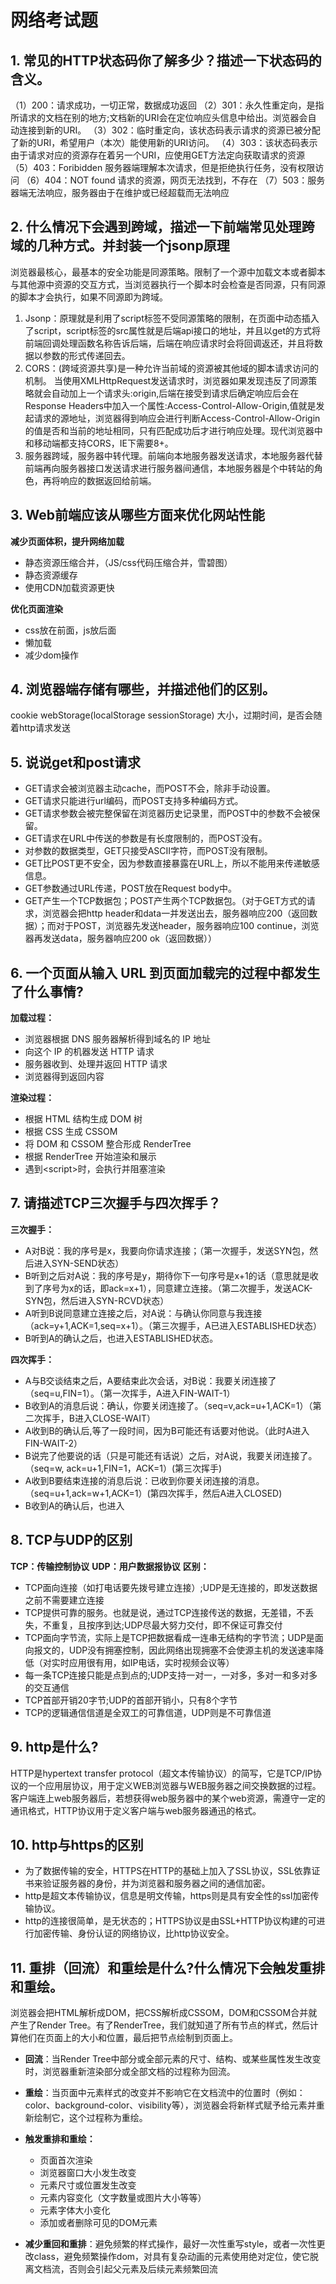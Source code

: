 # 网络考试题

## 1. 常见的HTTP状态码你了解多少？描述一下状态码的含义。
（1）200：请求成功，一切正常，数据成功返回
（2）301：永久性重定向，是指所请求的文档在别的地方;文档新的URI会在定位响应头信息中给出。浏览器会自                  动连接到新的URI。
（3）302：临时重定向，该状态码表示请求的资源已被分配了新的URI，希望用户（本次）能使用新的URI访问。
（4）303：该状态码表示由于请求对应的资源存在着另一个URI，应使用GET方法定向获取请求的资源
（5）403：Foribidden 服务器端理解本次请求，但是拒绝执行任务，没有权限访问
（6）404：NOT found 请求的资源，网页无法找到，不存在
（7）503：服务器端无法响应，服务器由于在维护或已经超载而无法响应


## 2. 什么情况下会遇到跨域，描述一下前端常见处理跨域的几种方式。并封装一个jsonp原理
浏览器最核心，最基本的安全功能是同源策略。限制了一个源中加载文本或者脚本与其他源中资源的交互方式，当浏览器执行一个脚本时会检查是否同源，只有同源的脚本才会执行，如果不同源即为跨域。
   1. Jsonp：原理就是利用了script标签不受同源策略的限制，在页面中动态插入了script，script标签的src属性就是后端api接口的地址，并且以get的方式将前端回调处理函数名称告诉后端，后端在响应请求时会将回调返还，并且将数据以参数的形式传递回去。
   2. CORS：(跨域资源共享)是一种允许当前域的资源被其他域的脚本请求访问的机制。 当使用XMLHttpRequest发送请求时，浏览器如果发现违反了同源策略就会自动加上一个请求头:origin,后端在接受到请求后确定响应后会在Response Headers中加入一个属性:Access-Control-Allow-Origin,值就是发起请求的源地址，浏览器得到响应会进行判断Access-Control-Allow-Origin的值是否和当前的地址相同，只有匹配成功后才进行响应处理。现代浏览器中和移动端都支持CORS，IE下需要8+。
   3. 服务器跨域，服务器中转代理。前端向本地服务器发送请求，本地服务器代替前端再向服务器接口发送请求进行服务器间通信，本地服务器是个中转站的角色，再将响应的数据返回给前端。

## 3. Web前端应该从哪些方面来优化网站性能
**减少页面体积，提升网络加载**
- 静态资源压缩合并，（JS/css代码压缩合并，雪碧图）
- 静态资源缓存
- 使用CDN加载资源更快
  
**优化页面渲染**
- css放在前面，js放后面
- 懒加载
- 减少dom操作

## 4. 浏览器端存储有哪些，并描述他们的区别。
cookie  webStorage(localStorage sessionStorage) 
大小，过期时间，是否会随着http请求发送

## 5. 说说get和post请求
- GET请求会被浏览器主动cache，而POST不会，除非手动设置。
- GET请求只能进行url编码，而POST支持多种编码方式。
- GET请求参数会被完整保留在浏览器历史记录里，而POST中的参数不会被保留。
- GET请求在URL中传送的参数是有长度限制的，而POST没有。
- 对参数的数据类型，GET只接受ASCII字符，而POST没有限制。
- GET比POST更不安全，因为参数直接暴露在URL上，所以不能用来传递敏感信息。
- GET参数通过URL传递，POST放在Request body中。
- GET产生一个TCP数据包；POST产生两个TCP数据包。（对于GET方式的请求，浏览器会把http header和data一并发送出去，服务器响应200（返回数据）；而对于POST，浏览器先发送header，服务器响应100 continue，浏览器再发送data，服务器响应200 ok（返回数据））

## 6.  一个页面从输入 URL 到页面加载完的过程中都发生了什么事情?
**加载过程：**
- 浏览器根据 DNS 服务器解析得到域名的 IP 地址
- 向这个 IP 的机器发送 HTTP 请求
- 服务器收到、处理并返回 HTTP 请求
- 浏览器得到返回内容

**渲染过程：**
- 根据 HTML 结构生成 DOM 树
- 根据 CSS 生成 CSSOM
- 将 DOM 和 CSSOM 整合形成 RenderTree
- 根据 RenderTree 开始渲染和展示
- 遇到\<script>时，会执行并阻塞渲染

## 7. 请描述TCP三次握手与四次挥手？
**三次握手：**
- A对B说：我的序号是x，我要向你请求连接；（第一次握手，发送SYN包，然后进入SYN-SEND状态）
- B听到之后对A说：我的序号是y，期待你下一句序号是x+1的话（意思就是收到了序号为x的话，即ack=x+1），同意建立连接。（第二次握手，发送ACK-SYN包，然后进入SYN-RCVD状态）
- A听到B说同意建立连接之后，对A说：与确认你同意与我连接（ack=y+1,ACK=1,seq=x+1）。（第三次握手，A已进入ESTABLISHED状态）
- B听到A的确认之后，也进入ESTABLISHED状态。

**四次挥手：**
- A与B交谈结束之后，A要结束此次会话，对B说：我要关闭连接了（seq=u,FIN=1）。（第一次挥手，A进入FIN-WAIT-1）
- B收到A的消息后说：确认，你要关闭连接了。（seq=v,ack=u+1,ACK=1）（第二次挥手，B进入CLOSE-WAIT）
- A收到B的确认后,等了一段时间，因为B可能还有话要对他说。（此时A进入FIN-WAIT-2）
- B说完了他要说的话（只是可能还有话说）之后，对A说，我要关闭连接了。（seq=w, ack=u+1,FIN=1，ACK=1）(第三次挥手)
- A收到B要结束连接的消息后说：已收到你要关闭连接的消息。（seq=u+1,ack=w+1,ACK=1）(第四次挥手，然后A进入CLOSED)
- B收到A的确认后，也进入

## 8. TCP与UDP的区别
**TCP：传输控制协议**
**UDP：用户数据报协议**
**区别：**
- TCP面向连接（如打电话要先拨号建立连接）;UDP是无连接的，即发送数据之前不需要建立连接
- TCP提供可靠的服务。也就是说，通过TCP连接传送的数据，无差错，不丢失，不重复，且按序到达;UDP尽最大努力交付，即不保证可靠交付
- TCP面向字节流，实际上是TCP把数据看成一连串无结构的字节流；UDP是面向报文的，UDP没有拥塞控制，因此网络出现拥塞不会使源主机的发送速率降低（对实时应用很有用，如IP电话，实时视频会议等）
- 每一条TCP连接只能是点到点的;UDP支持一对一，一对多，多对一和多对多的交互通信
- TCP首部开销20字节;UDP的首部开销小，只有8个字节
- TCP的逻辑通信信道是全双工的可靠信道，UDP则是不可靠信道

## 9. http是什么?
HTTP是hypertext transfer protocol（超文本传输协议）的简写，它是TCP/IP协议的一个应用层协议，用于定义WEB浏览器与WEB服务器之间交换数据的过程。客户端连上web服务器后，若想获得web服务器中的某个web资源，需遵守一定的通讯格式，HTTP协议用于定义客户端与web服务器通迅的格式。

## 10. http与https的区别
- 为了数据传输的安全，HTTPS在HTTP的基础上加入了SSL协议，SSL依靠证书来验证服务器的身份，并为浏览器和服务器之间的通信加密。
- http是超文本传输协议，信息是明文传输，https则是具有安全性的ssl加密传输协议。
- http的连接很简单，是无状态的；HTTPS协议是由SSL+HTTP协议构建的可进行加密传输、身份认证的网络协议，比http协议安全。

## 11. 重排（回流）和重绘是什么?什么情况下会触发重排和重绘。
浏览器会把HTML解析成DOM，把CSS解析成CSSOM，DOM和CSSOM合并就产生了Render Tree。有了RenderTree，我们就知道了所有节点的样式，然后计算他们在页面上的大小和位置，最后把节点绘制到页面上。
- **回流**：当Render Tree中部分或全部元素的尺寸、结构、或某些属性发生改变时，浏览器重新渲染部分或全部文档的过程称为回流。
- **重绘**：当页面中元素样式的改变并不影响它在文档流中的位置时（例如：color、background-color、visibility等），浏览器会将新样式赋予给元素并重新绘制它，这个过程称为重绘。
- **触发重排和重绘：**
  - 页面首次渲染
  - 浏览器窗口大小发生改变
  - 元素尺寸或位置发生改变
  - 元素内容变化（文字数量或图片大小等等）
  - 元素字体大小变化
  - 添加或者删除可见的DOM元素

- **减少重回和重排**：避免频繁的样式操作，最好一次性重写style，或者一次性更改class，避免频繁操作dom，对具有复杂动画的元素使用绝对定位，使它脱离文档流，否则会引起父元素及后续元素频繁回流